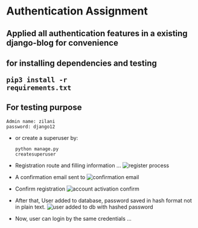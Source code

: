 # Authentication Assignment

## Applied all authentication features in a existing django-blog for convenience

## for installing dependencies and testing <pre><code>pip3 install -r requirements.txt </code></pre>

## For testing purpose <br>
    Admin name: zilani
    password: django12
    
* or create a superuser by: <pre><code>python manage.py createsuperuser</code></pre>


* Registration route and filling information ...
![register process](https://user-images.githubusercontent.com/42479575/55678492-87929e00-591c-11e9-9d64-feab425b943c.png)

* A confirmation email sent to
![confirmation email](https://user-images.githubusercontent.com/42479575/55678504-db9d8280-591c-11e9-9d23-7225487ad998.png)

* Confirm registration
![account activation confirm](https://user-images.githubusercontent.com/42479575/55678515-08ea3080-591d-11e9-99ae-1133546e6be5.png)

* After that, User added to database, password saved in hash format not in plain text.
![user added to db with hashed password](https://user-images.githubusercontent.com/42479575/55678522-23bca500-591d-11e9-82bd-cdfc5e22cb9c.png)

* Now, user can login by the same credentials ...
